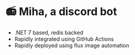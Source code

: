 # :radio: Miha, a discord bot
- .NET 7 based, redis backed
- Rapidly integrated using GitHub Actions
- Rapidly deployed using flux image automation
